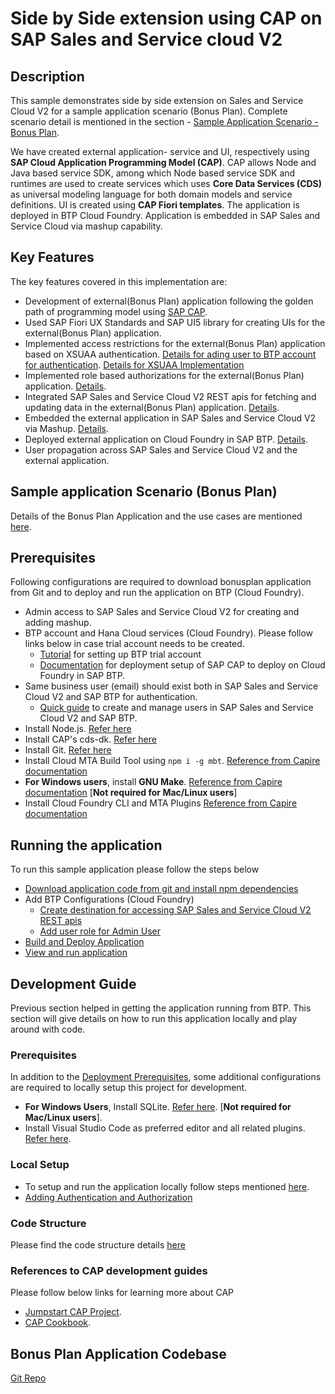 # Side by Side extension using **CAP** on SAP Sales and Service cloud V2
<!-- Please include descriptive title -->

<!--- Register repository https://api.reuse.software/register, then add REUSE badge:
[![REUSE status](https://api.reuse.software/badge/github.com/SAP-samples/REPO-NAME)](https://api.reuse.software/info/github.com/SAP-samples/REPO-NAME)
-->

## Description
This sample demonstrates side by side extension on Sales and Service Cloud V2 for a sample application scenario (Bonus Plan). Complete scenario detail is mentioned in the section - [Sample Application Scenario - Bonus Plan](#sample-application-scenario-bonus-plan).

We have created external application- service and UI, respectively using **SAP Cloud Application Programming Model (CAP)**. CAP allows Node and Java based service SDK, among which Node based service SDK and runtimes are used to create services which uses **Core Data Services (CDS)** as universal modeling language for both domain models and service definitions. UI is created using **CAP Fiori templates**. The application is deployed in BTP Cloud Foundry. Application is embedded in SAP Sales and Service Cloud via mashup capability. 

## Key Features
The key features covered in this implementation are:  
* Development of external(Bonus Plan) application following the golden path of programming model using [SAP CAP](#references-to-cap-development-guides).
* Used SAP Fiori UX Standards and SAP UI5 library for creating UIs for the external(Bonus Plan) application.
* Implemented access restrictions for the external(Bonus Plan) application based on XSUAA authentication. [Details for ading user to BTP account for authentication](./Files/user.md). [Details for XSUAA Implementation](./Files/authorization.md)
* Implemented role based authorizations for the external(Bonus Plan) application. [Details](./Files/userAccessBTP.md).
* Integrated SAP Sales and Service Cloud V2 REST apis for fetching and updating data in the external(Bonus Plan) application. [Details](./Files/createDestination.md).
* Embedded the external application in SAP Sales and Service Cloud V2 via Mashup. [Details](./Files/EmbedMashup.md).
* Deployed external application on Cloud Foundry in SAP BTP. [Details](./Files/deploy.md).
* User propagation across SAP Sales and Service Cloud V2 and the external application.

## Sample application Scenario (Bonus Plan)
Details of the Bonus Plan Application and the use cases are mentioned [here](./Files/scenario.md).

## Prerequisites
Following configurations are required to download bonusplan application from Git and to deploy and run the application on BTP (Cloud Foundry).
* Admin access to SAP Sales and Service Cloud V2 for creating and adding mashup.
* BTP account and Hana Cloud services (Cloud Foundry). Please follow links below in case trial account needs to be created. 
  * [Tutorial](https://youtu.be/GSNQpfxPuLU?si=XmE62QVyIMBV5LQP) for setting up BTP trial account
  * [Documentation](https://cap.cloud.sap/docs/guides/deployment/to-cf#btp-and-hana) for deployment setup of SAP CAP to deploy on Cloud Foundry in SAP BTP.
* Same business user (email) should exist both in SAP Sales and Service Cloud V2 and SAP BTP for authentication. 
  * [Quick guide](./Files/user.md) to create and manage users in SAP Sales and Service Cloud V2 and SAP BTP.
* Install Node.js. [Refer here](https://cap.cloud.sap/docs/get-started/jumpstart#_1-install-node-js)
* Install CAP's cds-dk. [Refer here](https://cap.cloud.sap/docs/get-started/jumpstart#_2-install-cap-s-cds-dk)
* Install Git. [Refer here](https://cap.cloud.sap/docs/get-started/jumpstart#_3-install-git)
* Install Cloud MTA Build Tool using `npm i -g mbt`. [Reference from Capire documentation](https://cap.cloud.sap/docs/guides/deployment/to-cf#mbt)
* **For Windows users**, install **GNU Make**. [Reference from Capire documentation](https://cap.cloud.sap/docs/guides/deployment/to-cf#mbt) [**Not required for Mac/Linux users**]
* Install Cloud Foundry CLI and MTA Plugins [Reference from Capire documentation](https://cap.cloud.sap/docs/guides/deployment/to-cf#cf-cli)


## Running the application
To run this sample application please follow the steps below
* [Download application code from git and install npm dependencies](./Files/setup.md)
* Add BTP Configurations (Cloud Foundry)
    * [Create destination for accessing SAP Sales and Service Cloud V2 REST apis](./Files/createDestination.md)
    * [Add user role for Admin User](./Files/userAccessBTP.md)
* [Build and Deploy Application](./Files/deploy.md)
* [View and run application](./Files/viewApplication.md)

## Development Guide
Previous section helped in getting the application running from BTP. This section will give details on how to run this application locally and play around with code. 

### Prerequisites
In addition to the [Deployment Prerequisites](#Prerequisites), some additional configurations are required to locally setup this project for development.
* **For Windows Users**, Install SQLite. [Refer here](https://cap.cloud.sap/docs/get-started/jumpstart#_4-install-sqlite). [**Not required for Mac/Linux users**].
* Install Visual Studio Code as preferred editor and all related plugins. [Refer here](https://cap.cloud.sap/docs/get-started/jumpstart#_6-install-visual-studio-code).

### Local Setup
* To setup and run the application locally follow steps mentioned [here](./Files/localSetupGuide.md).
* [Adding Authentication and Authorization](./Files/authorization.md)

### Code Structure
Please find the code structure details [here](./Files/codeStructure.md)

### References to CAP development guides
Please follow below links for learning more about CAP
* [Jumpstart CAP Project](https://cap.cloud.sap/docs/get-started/jumpstart#jumpstart-cap-projects).
* [CAP Cookbook](https://cap.cloud.sap/docs/guides).

## Bonus Plan Application Codebase
[Git Repo](./bonusplan)

